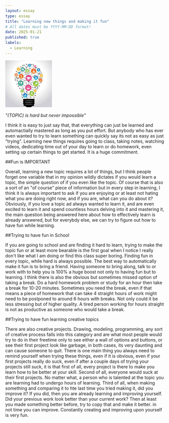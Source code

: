 ```yaml
---
layout: essay
type: essay
title: "Learning new things and making it fun"
# All dates must be YYYY-MM-DD format!
date: 2025-01-21
published: true
labels:
  - Learning
---
```


<img class="img-fluid" src="/img/essays/learning/learning.jpg">

*"(TOPIC) is hard but never impossible"*

<p>
I think it is easy to just say that, that everything can just be learned and automactially mastered as long as you put effort. But anybody who has ever even wanted to try to learn something can quickly say its not as easy as just "trying". Learning new things requires going to class, taking notes, watching videos, dedicating time out of your day to learn or do homework, even setting up certain things to get started. It is a huge commitment. 
</p>

##Fun is IMPORTANT
<p>
Overall, learning a new topic requires a lot of things, but I think people forget one variable that in my opinion wildly dictates if you would learn a topic, the simple question of if you even like the topic. Of course that is also a sort of an "of course" piece of information but in every step in learning, I think it is always important to ask if you are enjoying or at least not hating what you are doing right now, and if you are, what can you do about it? Obviously, if you love a topic ad always wanted to learn it, and are even excited to learn it and spend countless hours delving into it and mastering it, the main question being answered here about how to effectively learn is already answered, but for everybdy else, we can try to figure out how to have fun while learning.
</p>

##Trying to have fun in School
<p>
If you are going to school and are finding it hard to learn, trying to make the topic fun or at least more bearable is the first goal when I notice I really don't like what I am doing or find this class super boring. Finding fun in every topic, while hard is always possible. The best way to automatically make it fun is to bring a friend. Having someone to bring along, talk to or work with to help you is 100% a huge boost not only to having fun but to learning. I think there is also the obvious but sometimes missed option of taking a break. Do a hard homework problem or study for an hour then take a break for 10-20 minutes. Sometimes you need the break, even if that means a piece of homework that can take 4 straight hours of work might need to be postponed to around 6 hours with breaks. Not only could it be less stressing but of higher quality. A tired person working for hours straight is not as productive as someone who would take a break. 
</p>

##Trying to have fun learning creative topics
<p>
There are also creative projects. Drawing, modeling, programming, any sort of creative process falls into this category and are what most people would try to do in their freetime only to see either a wall of options and buttons, or see their first project look like garbage, in both cases, its very daunting and can cause someone to quit. There is one main thing you always need to remind yourself when trying these things, even if it is obvious, even if your first projects really do suck, even if after a couple days of trying your projects still suck, it is that first of all, every project is there to make you learn how to be better at your skill. Second of all, everyone would suck at their first projects. No matter what, a person who is talented at the topic you are learning had to undergo hours of learning. Third of all, when making something and comparing it to hte last time you tried making it, did you improve it? If you did, then you are already learning and improving yourself. Did your previous work look better than your current work? Then at least you made something better before, try to copy that and make it better. in not time you can improve. Constantly creating and improving upon yourself is very fun.
</p>

